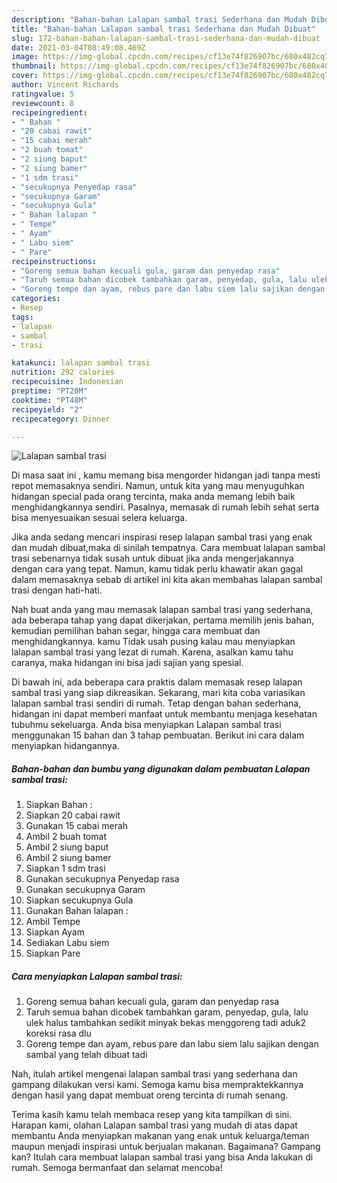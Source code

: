 ```yaml
---
description: "Bahan-bahan Lalapan sambal trasi Sederhana dan Mudah Dibuat"
title: "Bahan-bahan Lalapan sambal trasi Sederhana dan Mudah Dibuat"
slug: 172-bahan-bahan-lalapan-sambal-trasi-sederhana-dan-mudah-dibuat
date: 2021-03-04T08:49:08.469Z
image: https://img-global.cpcdn.com/recipes/cf13e74f826907bc/680x482cq70/lalapan-sambal-trasi-foto-resep-utama.jpg
thumbnail: https://img-global.cpcdn.com/recipes/cf13e74f826907bc/680x482cq70/lalapan-sambal-trasi-foto-resep-utama.jpg
cover: https://img-global.cpcdn.com/recipes/cf13e74f826907bc/680x482cq70/lalapan-sambal-trasi-foto-resep-utama.jpg
author: Vincent Richards
ratingvalue: 5
reviewcount: 8
recipeingredient:
- " Bahan "
- "20 cabai rawit"
- "15 cabai merah"
- "2 buah tomat"
- "2 siung baput"
- "2 siung bamer"
- "1 sdm trasi"
- "secukupnya Penyedap rasa"
- "secukupnya Garam"
- "secukupnya Gula"
- " Bahan lalapan "
- " Tempe"
- " Ayam"
- " Labu siem"
- " Pare"
recipeinstructions:
- "Goreng semua bahan kecuali gula, garam dan penyedap rasa"
- "Taruh semua bahan dicobek tambahkan garam, penyedap, gula, lalu ulek halus tambahkan sedikit minyak bekas menggoreng tadi aduk2 koreksi rasa dlu"
- "Goreng tempe dan ayam, rebus pare dan labu siem lalu sajikan dengan sambal yang telah dibuat tadi"
categories:
- Resep
tags:
- lalapan
- sambal
- trasi

katakunci: lalapan sambal trasi 
nutrition: 292 calories
recipecuisine: Indonesian
preptime: "PT20M"
cooktime: "PT48M"
recipeyield: "2"
recipecategory: Dinner

---
```



![Lalapan sambal trasi](https://img-global.cpcdn.com/recipes/cf13e74f826907bc/680x482cq70/lalapan-sambal-trasi-foto-resep-utama.jpg)

Di masa  saat ini , kamu memang bisa mengorder hidangan jadi tanpa mesti repot memasaknya sendiri. Namun, untuk kita yang mau menyuguhkan hidangan special pada orang tercinta, maka anda memang lebih baik menghidangkannya sendiri. Pasalnya, memasak di rumah lebih sehat serta bisa menyesuaikan sesuai selera keluarga.

Jika anda sedang mencari inspirasi resep lalapan sambal trasi yang enak dan mudah dibuat,maka di sinilah tempatnya. Cara membuat lalapan sambal trasi  sebenarnya tidak susah untuk dibuat jika anda mengerjakannya dengan cara yang tepat. Namun, kamu tidak perlu khawatir akan gagal dalam memasaknya 
sebab di artikel ini kita akan membahas lalapan sambal trasi dengan hati-hati.  



Nah buat anda yang mau memasak lalapan sambal trasi yang sederhana, ada beberapa tahap yang dapat dikerjakan, pertama memilih jenis bahan, kemudian pemilihan bahan segar, hingga cara membuat dan menghidangkannya. kamu Tidak usah pusing kalau mau menyiapkan lalapan sambal trasi yang lezat di rumah. Karena, asalkan kamu  tahu caranya, maka hidangan ini bisa jadi sajian yang spesial.

Di bawah ini, ada beberapa cara praktis  dalam memasak resep lalapan sambal trasi yang siap dikreasikan. Sekarang, mari kita coba variasikan lalapan sambal trasi sendiri di rumah. Tetap dengan bahan sederhana, hidangan ini dapat memberi manfaat untuk membantu menjaga kesehatan tubuhmu sekeluarga. Anda bisa menyiapkan Lalapan sambal trasi menggunakan 15 bahan dan 3 tahap pembuatan. Berikut ini cara dalam menyiapkan hidangannya.

<!--inarticleads1-->

##### Bahan-bahan dan bumbu yang digunakan dalam pembuatan Lalapan sambal trasi:

1. Siapkan  Bahan :
1. Siapkan 20 cabai rawit
1. Gunakan 15 cabai merah
1. Ambil 2 buah tomat
1. Ambil 2 siung baput
1. Ambil 2 siung bamer
1. Siapkan 1 sdm trasi
1. Gunakan secukupnya Penyedap rasa
1. Gunakan secukupnya Garam
1. Siapkan secukupnya Gula
1. Gunakan  Bahan lalapan :
1. Ambil  Tempe
1. Siapkan  Ayam
1. Sediakan  Labu siem
1. Siapkan  Pare




<!--inarticleads2-->

##### Cara menyiapkan Lalapan sambal trasi:

1. Goreng semua bahan kecuali gula, garam dan penyedap rasa
1. Taruh semua bahan dicobek tambahkan garam, penyedap, gula, lalu ulek halus tambahkan sedikit minyak bekas menggoreng tadi aduk2 koreksi rasa dlu
1. Goreng tempe dan ayam, rebus pare dan labu siem lalu sajikan dengan sambal yang telah dibuat tadi




Nah, itulah artikel mengenai  lalapan sambal trasi  yang sederhana dan gampang dilakukan versi kami. Semoga kamu bisa mempraktekkannya dengan hasil yang dapat membuat oreng tercinta di rumah senang. 

Terima kasih kamu telah membaca resep yang kita tampilkan di sini. Harapan kami, olahan  Lalapan sambal trasi yang mudah di atas dapat membantu Anda menyiapkan makanan yang enak untuk keluarga/teman maupun menjadi inspirasi untuk berjualan makanan. Bagaimana? Gampang kan? Itulah cara membuat lalapan sambal trasi yang bisa Anda lakukan di rumah. Semoga bermanfaat dan selamat mencoba!


